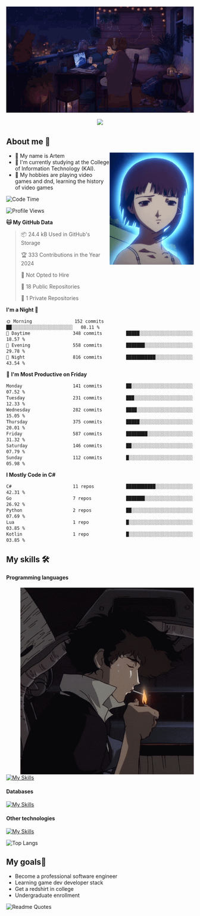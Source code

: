 <div align="center">
  <p>
    <img src="assets/lo-fi.gif">
  </p>
  <p>
    <img src="https://readme-typing-svg.herokuapp.com?color=%2336BCF7&lines=Welcome-to-my-profile&center=true&width=380&height=50&duration=4000&pause=1000">
  </p>
</div>

<div>
  <h2>About me 🚀</h2>
   <div align="center">
    <img src="assets/lain2.gif" align="right" height="300px">
  </div>
  <ul>
    <li>👨 My name is Artem</li>
    <li>🌱 I'm currently studying at the College of Information Technology (KAI).</li>
    <li>👾 My hobbies are playing video games and dnd, learning the history of video games </li>
  </ul>
</div>


<!--START_SECTION:waka-->
![Code Time](http://img.shields.io/badge/Code%20Time-215%20hrs%2036%20mins-blue)

![Profile Views](http://img.shields.io/badge/Profile%20Views-2-blue)

**🐱 My GitHub Data** 

> 📦 24.4 kB Used in GitHub's Storage 
 > 
> 🏆 333 Contributions in the Year 2024
 > 
> 🚫 Not Opted to Hire
 > 
> 📜 18 Public Repositories 
 > 
> 🔑 1 Private Repositories 
 > 
**I'm a Night 🦉** 

```text
🌞 Morning                152 commits         ██░░░░░░░░░░░░░░░░░░░░░░░   08.11 % 
🌆 Daytime                348 commits         █████░░░░░░░░░░░░░░░░░░░░   18.57 % 
🌃 Evening                558 commits         ███████░░░░░░░░░░░░░░░░░░   29.78 % 
🌙 Night                  816 commits         ███████████░░░░░░░░░░░░░░   43.54 % 
```
📅 **I'm Most Productive on Friday** 

```text
Monday                   141 commits         ██░░░░░░░░░░░░░░░░░░░░░░░   07.52 % 
Tuesday                  231 commits         ███░░░░░░░░░░░░░░░░░░░░░░   12.33 % 
Wednesday                282 commits         ████░░░░░░░░░░░░░░░░░░░░░   15.05 % 
Thursday                 375 commits         █████░░░░░░░░░░░░░░░░░░░░   20.01 % 
Friday                   587 commits         ████████░░░░░░░░░░░░░░░░░   31.32 % 
Saturday                 146 commits         ██░░░░░░░░░░░░░░░░░░░░░░░   07.79 % 
Sunday                   112 commits         █░░░░░░░░░░░░░░░░░░░░░░░░   05.98 % 
```


**I Mostly Code in C#** 

```text
C#                       11 repos            ███████████░░░░░░░░░░░░░░   42.31 % 
Go                       7 repos             ███████░░░░░░░░░░░░░░░░░░   26.92 % 
Python                   2 repos             ██░░░░░░░░░░░░░░░░░░░░░░░   07.69 % 
Lua                      1 repo              █░░░░░░░░░░░░░░░░░░░░░░░░   03.85 % 
Kotlin                   1 repo              █░░░░░░░░░░░░░░░░░░░░░░░░   03.85 % 
```




<!--END_SECTION:waka-->

## My skills 🛠️
#### Programming languages
<div align="center">
  <img src="assets/bebop_smoke.gif" align="right" height="500px">
</div>


[![My Skills](https://skillicons.dev/icons?i=go,cs,python)](https://skillicons.dev)
#### Databases
[![My Skills](https://skillicons.dev/icons?i=mysql,mongodb,postgres)](https://skillicons.dev)
#### Other technologies
[![My Skills](https://skillicons.dev/icons?i=unity,docker,git,wasm,githubactions,kafka)](https://skillicons.dev)

![Top Langs](https://github-readme-stats.vercel.app/api/top-langs/?username=nifle3&layout=compact&theme=nord)


## My goals🚀
- Become a professional software engineer
- Learning game dev developer stack
- Get a redshirt in college
- Undergraduate enrollment

![Readme Quotes](https://quotes-github-readme.vercel.app/api?type=horizontal&theme=nord) 
